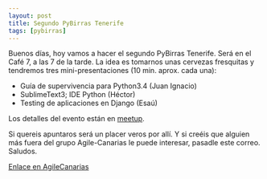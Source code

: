 ```yaml
---
layout: post
title: Segundo PyBirras Tenerife
tags: [pybirras]
---
```


Buenos días, hoy vamos a hacer el segundo PyBirras Tenerife. Será en el Café 7,
a las 7 de la tarde. La idea es tomarnos unas cervezas fresquitas y tendremos
tres mini-presentaciones (10 min. aprox. cada una):

- Guía de supervivencia para Python3.4 (Juan Ignacio)  
- SublimeText3; IDE Python (Héctor)  
- Testing de aplicaciones en Django (Esaú) 

Los detalles del evento están en [meetup](http://www.meetup.com/Agile-Canarias/events/184537892/).

Si quereis apuntaros será un placer veros por allí. Y si creéis que alguien más
fuera del grupo Agile-Canarias le puede interesar, pasadle este correo.
Saludos.

[Enlace en AgileCanarias](https://groups.google.com/forum/#!topic/agile-canarias/pAc5t2IUt08)
